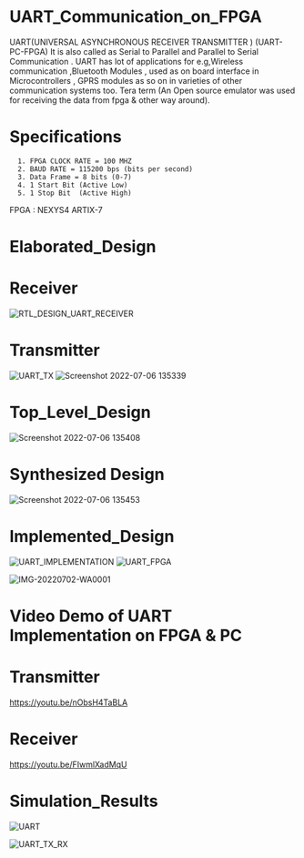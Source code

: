 # UART_Communication_on_FPGA
UART(UNIVERSAL ASYNCHRONOUS RECEIVER TRANSMITTER )  (UART-PC-FPGA)
It is also called as Serial to Parallel and Parallel to Serial Communication . UART has lot of applications for e.g,Wireless communication ,Bluetooth Modules , used as on board interface  in Microcontrollers , GPRS modules as so on in varieties of other communication systems too. Tera term (An Open source emulator was used for receiving the data from fpga & other way around).
   # Specifications 
      1. FPGA CLOCK RATE = 100 MHZ
      2. BAUD RATE = 115200 bps (bits per second)
      3. Data Frame = 8 bits (0-7)
      4. 1 Start Bit (Active Low)
      5. 1 Stop Bit  (Active High)
   FPGA : NEXYS4 ARTIX-7 
   
   
      
# Elaborated_Design
   # Receiver 
![RTL_DESIGN_UART_RECEIVER](https://user-images.githubusercontent.com/98607828/176993481-1c058aa8-996b-4594-8444-21dda3417825.jpg)
  # Transmitter
  ![UART_TX](https://user-images.githubusercontent.com/98607828/177555078-80a8d709-97fd-49dd-9f22-a8725935f2a3.jpg)
   ![Screenshot 2022-07-06 135339](https://user-images.githubusercontent.com/98607828/177557204-b26558f7-0896-4180-aef2-46093ba845c5.jpg)
   # Top_Level_Design
![Screenshot 2022-07-06 135408](https://user-images.githubusercontent.com/98607828/177557346-084b7299-2f5b-4890-9118-84ff26f83d30.jpg)

  
   
   # Synthesized Design
![Screenshot 2022-07-06 135453](https://user-images.githubusercontent.com/98607828/177555315-10b5976f-295d-46a8-ab21-92d685128c33.jpg)

# Implemented_Design
![UART_IMPLEMENTATION](https://user-images.githubusercontent.com/98607828/176993487-4c2fd025-2c8b-4603-b879-1ea01edc4e4e.jpg)
![UART_FPGA](https://user-images.githubusercontent.com/98607828/176993492-885929eb-5d14-4af7-a6d1-bceeac4adcd2.jpg)

![IMG-20220702-WA0001](https://user-images.githubusercontent.com/98607828/177001319-80c1a7f6-bf03-488a-9b40-53e23cfaee78.jpg)

# Video Demo of UART Implementation on FPGA & PC 
 # Transmitter 
 https://youtu.be/nObsH4TaBLA
# Receiver
https://youtu.be/FIwmlXadMqU
# Simulation_Results
![UART](https://user-images.githubusercontent.com/98607828/176993509-622a32d6-ad4a-4c26-bf4b-ee6567fb56b9.jpg)

![UART_TX_RX](https://user-images.githubusercontent.com/98607828/177177111-dd3b0d73-6b3d-47ae-ac61-cbd63be6a423.jpg)
